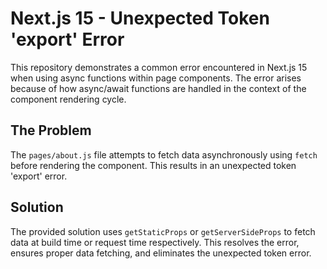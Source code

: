 # Next.js 15 - Unexpected Token 'export' Error

This repository demonstrates a common error encountered in Next.js 15 when using async functions within page components.  The error arises because of how async/await functions are handled in the context of the component rendering cycle.

## The Problem

The `pages/about.js` file attempts to fetch data asynchronously using `fetch` before rendering the component.  This results in an unexpected token 'export' error.

## Solution

The provided solution uses `getStaticProps` or `getServerSideProps` to fetch data at build time or request time respectively. This resolves the error, ensures proper data fetching, and eliminates the unexpected token error.